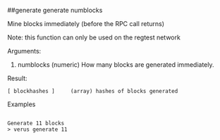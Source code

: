 ##generate
generate numblocks

Mine blocks immediately (before the RPC call returns)

Note: this function can only be used on the regtest network

Arguments:
1. numblocks    (numeric) How many blocks are generated immediately.

Result:
```
[ blockhashes ]     (array) hashes of blocks generated

```
Examples
```

Generate 11 blocks
> verus generate 11

```
